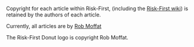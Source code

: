 Copyright for each article within Risk-First, (including the [Risk-First wiki](https://github.com/risk-first/website/wiki)) is retained by the authors of each article.

Currently, all articles are by [Rob Moffat](https://github.com/robmoffat)

The Risk-First Donut logo is copyright Rob Moffat.
